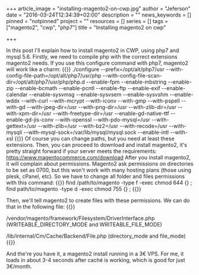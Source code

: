+++
article_image = "installing-magento2-on-cwp.jpg"
author = "Jeferson"
date = "2016-03-24T12:34:39+02:00"
description = ""
news_keywords = []
pinned = "notpinned"
project = ""
resources = []
series = []
tags = ["magento2", "cwp", "php7"]
title = "Installing magento2 on cwp"

+++

In this post I'll explain how to install magento2 in CWP, using php7 and mysql 5.6. Firstly, we need to compile php with the correct extensions magento2 needs. If you use this configure command with php7, magento2 will work like a charm:
{{<highlight sh>}}
./configure
--prefix=/opt/alt/php7/usr
--with-config-file-path=/opt/alt/php7/usr/php
--with-config-file-scan-dir=/opt/alt/php7/usr/php/php.d
--enable-fpm
--enable-mbstring
--enable-zip
--enable-bcmath
--enable-pcntl
--enable-ftp
--enable-exif
--enable-calendar
--enable-sysvmsg
--enable-sysvsem
--enable-sysvshm
--enable-wddx
--with-curl
--with-mcrypt
--with-iconv
--with-gmp
--with-pspell
--with-gd
--with-jpeg-dir=/usr
--with-png-dir=/usr
--with-zlib-dir=/usr
--with-xpm-dir=/usr
--with-freetype-dir=/usr
--enable-gd-native-ttf
--enable-gd-jis-conv
--with-openssl
--with-pdo-mysql=/usr
--with-gettext=/usr
--with-zlib=/usr
--with-bz2=/usr
--with-recode=/usr
--with-mysqli
--with-mysql-sock=/var/lib/mysql/mysql.sock
--enable-intl
--with-xsl
{{</highlight>}}
Of course you can change paths, but you need at least these extensions.
Then, you can proceed to download and install magento2, it's pretty straight forward if your server meets the requirements:
https://www.magentocommerce.com/download
After you install magento2, it will complain about permissions. Magento2 ask permissions on directories to be set as 0700, but this won't work with many hosting plans (those using plesk, cPanel, etc). So we have to change all folder and files permissions with this command:
{{<highlight sh>}}
find /path/to/magento -type f -exec chmod 644 {} \;
find path/to/magento -type d -exec chmod 755 {} \;
{{</highlight>}}

Then, we'll tell magento2 to create files with these permissions. We can do that in the following file:
{{<highlight sh>}}

/vendor/magento/framework/Filesystem/DriverInterface.php
(WRITEABLE_DIRECTORY_MODE and WRITEABLE_FILE_MODE)

/lib/internal/Cm/Cache/Backend/File.php
(directory_mode and file_mode)
{{</highlight>}}

 And the're you have it, a magento2 install running in a 3€ VPS. For me, it loads in about 3-4 seconds after caché is working, which is good for just 3€/month.
